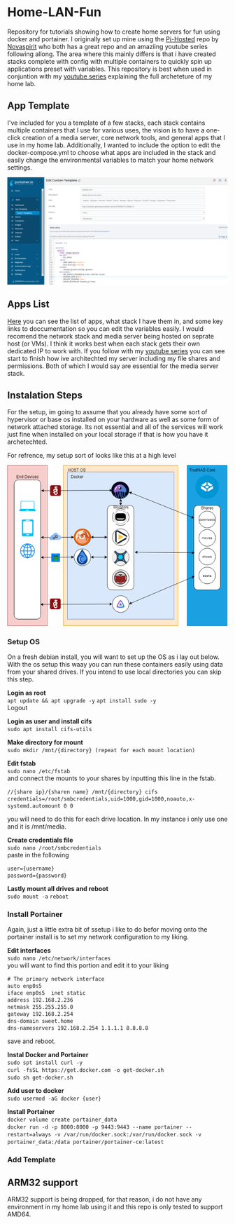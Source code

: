 # Home-LAN-Fun
Repository for tutorials showing how to create home servers for fun using docker and portainer. I originally set up mine using the [Pi-Hosted](https://github.com/pi-hosted/pi-hosted) repo by [Novaspirit](https://www.youtube.com/channel/UCrjKdwxaQMSV_NDywgKXVmw) who both has a great repo and an amaziing youtube series following allong. The area where this mainly differs is that i have created stacks complete with config with multiple containers to quickly spin up applications preset with variables. This repository is best when used in conjuntion with my [youtube series](www.youtube.com) explaining the full archeteture of my home lab.


## App Template
I've included for you a template of a few stacks, each stack contains multiple containers that I use for various uses, the vision is to have a one-click creation of a media server, core network tools, and general apps that I use in my home lab. Additionally, I wanted to include the option to edit the docker-compose.yml to choose what apps are included in the stack and easily change the environmental variables to match your home network settings.

![App List](build/images/apps.png)

## Apps List
[Here](/App-Catalog.md) you can see the list of apps, what stack I have them in, and some key links to doccumentation so you can edit the variables easily. I would recomend the network stack and media server being hosted on seprate host (or VMs). I think it works best when each stack gets their own dedicated IP to work with. If you follow with my [youtube series](www.youtube.com) you can see start to finish how ive architechted my server including my file shares and permissions. Both of which I would say are essential for the media server stack.

## Instalation Steps
For the setup, im going to assume that you already have some sort of hypervisor or base os installed on your hardware as well as some form of network attached storage. Its not essential and all of the services will work just fine when installed on your local storage if that is how you have it archetechted.

For refrence, my setup sort of looks like this at a high level

![Media Stack](build/images/media%20stack.png)
 ### Setup OS
 On a fresh debian install, you will want to set up the OS as i lay out below. With the os setup this waay you can run these containers easily using data from your shared drives. If you intend to use local directories you can skip this step.

 **Login as root**<br>
 `apt update && apt upgrade -y`
 `apt install sudo -y`<br>
 Logout
 
 **Login as user and install cifs**<br>
 `sudo apt install cifs-utils`

 **Make directory for mount**<br>
 `sudo mkdir /mnt/{directory} (repeat for each mount location)`

 **Edit fstab**<br>
 `sudo nano /etc/fstab`<br>
 and connect the mounts to your shares by inputting this line in the fstab.
 ```
 //{share ip}/{sharen name} /mnt/{directory} cifs credentials=/root/smbcredentials,uid=1000,gid=1000,noauto,x-systemd.automount 0 0
 ```
 you will need to do this for each drive location. In my instance i only use one and it is /mnt/media.

 **Create credentials file**<br>
 `sudo nano /root/smbcredentials`<br>
 paste in the following
 ```
 user={username}
 password={password}
 ```

 **Lastly mount all drives and reboot**<br>
 `sudo mount -a`
 `reboot`<br>

 ### Install  Portainer
 Again, just a little extra bit of ssetup i like to do befor moving onto the portainer install is to set my network configuration to my liking.

 **Edit interfaces**<br>
 `sudo nano /etc/network/interfaces`<br>
 you will want to find this portion and edit it to your liking
 ```
 # The primary network interface
 auto enp0s5
 iface enp0s5  inet static
 address 192.168.2.236
 netmask 255.255.255.0
 gateway 192.168.2.254
 dns-domain sweet.home
 dns-nameservers 192.168.2.254 1.1.1.1 8.8.8.8
 ``` 
 save and reboot.<br>
 
 **Instal Docker and Portainer**<br>
 `sudo spt install curl -y`<br>
 `curl -fsSL https://get.docker.com -o get-docker.sh`<br>
 `sudo sh get-docker.sh`<br>

 **Add user to docker**<br>
 `sudo usermod -aG docker {user}`

 **Install Portainer**<br>
 `docker volume create portainer_data`<br>
 `docker run -d -p 8000:8000 -p 9443:9443 --name portainer --restart=always -v /var/run/docker.sock:/var/run/docker.sock -v portainer_data:/data portainer/portainer-ce:latest`

 ### Add Template
 
## ARM32 support
ARM32 support is being dropped, for that reason, i do not have any environment in my home lab using it and this repo is only tested to support AMD64.
